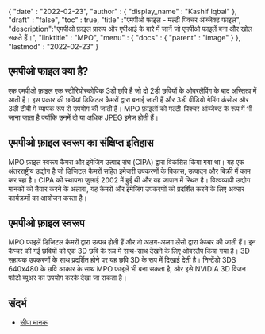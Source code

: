 {
  "date" : "2022-02-23",
  "author" : {
    "display_name" : "Kashif Iqbal"
},
  "draft" : "false",
  "toc" : true,
  "title" :"एमपीओ फाइल - मल्टी पिक्चर ऑब्जेक्ट फाइल",
  "description":"एमपीओ फ़ाइल प्रारूप और एपीआई के बारे में जानें जो एमपीओ फाइलें बना और खोल सकते हैं।",
  "linktitle" : "MPO",
  "menu" : {
    "docs" : {
      "parent" : "image"
}
},
  "lastmod" : "2022-02-23"
}

## एमपीओ फाइल क्या है?

एक एमपीओ फ़ाइल एक स्टीरियोस्कोपिक 3डी छवि है जो दो 2डी छवियों के ओवरलैपिंग के बाद अस्तित्व में आती है। इस प्रकार की छवियां डिजिटल कैमरों द्वारा बनाई जाती हैं और 3डी वीडियो गेमिंग कंसोल और 3डी टीवी में व्यापक रूप से उपयोग की जाती हैं। MPO फ़ाइलों को मल्टी-पिक्चर ऑब्जेक्ट के रूप में भी जाना जाता है क्योंकि उनमें दो या अधिक [JPEG](/hi/image/jpeg/) इमेज होती हैं।

## एमपीओ फ़ाइल स्वरूप का संक्षिप्त इतिहास

MPO फ़ाइल स्वरूप कैमरा और इमेजिंग उत्पाद संघ (CIPA) द्वारा विकसित किया गया था। यह एक अंतरराष्ट्रीय उद्योग है जो डिजिटल कैमरों सहित इमेजरी उपकरणों के विकास, उत्पादन और बिक्री में काम कर रहा है। CIPA की स्थापना जुलाई 2002 में हुई थी और यह जापान में स्थित है। विश्वव्यापी उद्योग मानकों को तैयार करने के अलावा, यह कैमरों और इमेजिंग उपकरणों को प्रदर्शित करने के लिए अक्सर कार्यक्रमों का आयोजन करता है।

## एमपीओ फ़ाइल स्वरूप

MPO फाइलें डिजिटल कैमरों द्वारा उत्पन्न होती हैं और दो अलग-अलग लेंसों द्वारा कैप्चर की जाती हैं। इन कैप्चर की गई छवियों को एक 3D छवि के रूप में साथ-साथ देखने के लिए ओवरलैप किया गया है। 3D सहायक उपकरणों के साथ प्रदर्शित होने पर यह छवि 3D के रूप में दिखाई देती है। निन्टेंडो 3DS 640x480 के छवि आकार के साथ MPO फाइलें भी बना सकता है, और इसे NVIDIA 3D विजन फोटो व्यूअर का उपयोग करके देखा जा सकता है।

## संदर्भ ##

* [सीपा मानक](https://www.cipa.jp/e/std/std-sec.html)

